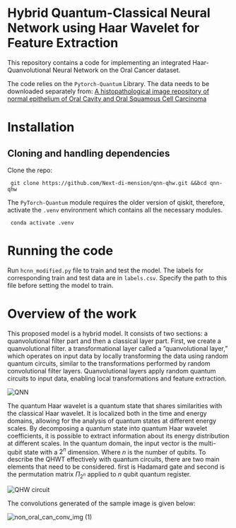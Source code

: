 # Hybrid Quantum-Classical Neural Network using Haar Wavelet for Feature Extraction 
This repository contains a code for implementing an integrated Haar-Quanvolutional Neural Network on the Oral Cancer dataset.

The code relies on the `Pytorch-Quantum` Library. The data needs to be downloaded separately from: [A histopathological image repository of normal epithelium of Oral Cavity and Oral Squamous Cell Carcinoma](https://data.mendeley.com/datasets/ftmp4cvtmb/1)  

# Installation

## Cloning and handling dependencies 
Clone the repo:
```
 git clone https://github.com/Next-di-mension/qnn-qhw.git &&bcd qnn-qhw
```
The `PyTorch-Quantum` module requires the older version of qiskit, therefore, activate the `.venv` environment which contains all the necessary modules.
```
 conda activate .venv
```
# Running the code 
Run `hcnn_modified.py` file to train and test the model. The labels for corresponding train and test data are in `labels.csv`. Specify the path to this file before setting the model to train. 

# Overview of the work 
This proposed model is a hybrid model. It consists of two sections: a quanvolutional filter part and then a classical layer part. First, we create a quanvolutional filter. a transformational layer called a ”quanvolutional layer,” which operates on input data by locally transforming the data using random quantum circuits, similar to the transformations performed by random convolutional filter layers. Quanvolutional layers apply random quantum circuits to input data, enabling local transformations and feature extraction.

![QNN](https://github.com/Next-di-mension/qnn-qhw/assets/98448938/86de7b81-1f94-4635-8c15-566e00fbff36)

The quantum Haar wavelet is a quantum state that shares similarities with the classical Haar wavelet. It is localized both in the time and energy domains, allowing for the analysis of quantum states at different energy scales. By decomposing a quantum state into quantum Haar wavelet coefficients, it is possible to extract information about its energy distribution at different scales. In the quantum domain, the input vector is the multi-qubit state with a $2^n$ dimension. Where $n$ is the number of qubits. To describe the QHWT effectively with quantum circuits, there are two main elements that need to be considered. first is Hadamard gate and second is the permutation matrix $\Pi_{2^n}$ applied to $n$ qubit quantum register.

![QHW circuit](https://github.com/Next-di-mension/qnn-qhw/assets/98448938/b2d3c1bd-3ad6-41ee-a82d-eeaf087e6c01)

The convolutions generated of the sample image is given below: 

![non_oral_can_conv_img (1)](https://github.com/Next-di-mension/qnn-qhw/assets/98448938/ef4eff8f-168f-4b81-aa38-171acae47502)


